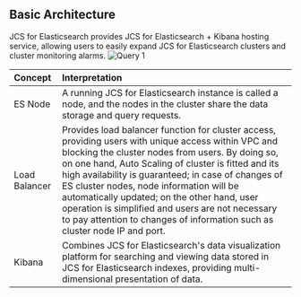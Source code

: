 ## Basic Architecture
JCS for Elasticsearch provides JCS for Elasticsearch + Kibana hosting service, allowing users to easily expand JCS for Elasticsearch clusters and cluster monitoring alarms.
![Query 1](https://github.com/jdcloudcom/cn/blob/Elasticsearch/image/Internet-Middleware/JCS%20for%20Elasticsearch/ESEn.png)

| Concept | Interpretation |
| :- | :- |
| ES Node | A running JCS for Elasticsearch instance is called a node, and the nodes in the cluster share the data storage and query requests. |	
| Load Balancer | Provides load balancer function for cluster access, providing users with unique access within VPC and blocking the cluster nodes from users. By doing so, on one hand, Auto Scaling of cluster is fitted and its high availability is guaranteed; in case of changes of ES cluster nodes, node information will be automatically updated; on the other hand, user operation is simplified and users are not necessary to pay attention to changes of information such as cluster node IP and port. |
Kibana | Combines JCS for Elasticsearch's data visualization platform for searching and viewing data stored in JCS for Elasticsearch indexes, providing multi-dimensional presentation of data. |
